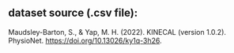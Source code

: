
## dataset source (.csv file):

Maudsley-Barton, S., & Yap, M. H. (2022). KINECAL (version 1.0.2). PhysioNet. https://doi.org/10.13026/ky1q-3h26.